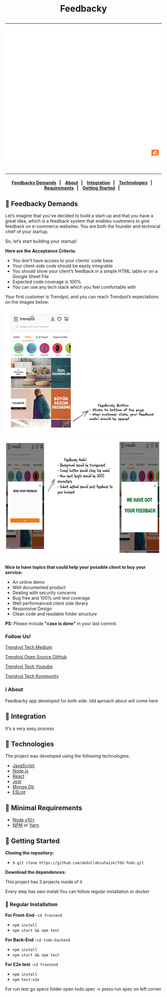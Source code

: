 <h1 align="center"> Feedbacky
</h1>
<h2 align="center">
  <img alt="logo" src="./assets/app.gif" />
</h2>

---

<h4 align="center">
  <a href="#receipt">Feedbacky Demands</a>&nbsp;&nbsp;&nbsp;|&nbsp;&nbsp;&nbsp;
  <a href="#information_source-about">About</a>&nbsp;&nbsp;&nbsp;|&nbsp;&nbsp;&nbsp;
  <a href="#wrench">Integration</a>&nbsp;&nbsp;&nbsp;|&nbsp;&nbsp;&nbsp;
  <a href="#rocket-technologies">Technologies</a>&nbsp;&nbsp;&nbsp;|&nbsp;&nbsp;&nbsp;
  <a href="#seedling-minimal-requirements">Requirements</a>&nbsp;&nbsp;&nbsp;|&nbsp;&nbsp;&nbsp;
  <a href="#beginner-getting-started">Getting Started</a>&nbsp;&nbsp;&nbsp;|&nbsp;&nbsp;&nbsp;
</h4>


## :receipt: Feedbacky Demands

Let’s imagine that you’ve decided to build a start-up and that you have a great idea, which is a feedback system that enables customers to give feedback on e-commerce websites. You are both the founder and technical chief of your startup.

So, let’s start building your startup!

**Here are the Acceptance Criteria:**

- You don’t have access to your clients’ code base
- Your client-side code should be easily integrable
- You should show your client’s feedback in a simple HTML table or on a Google Sheet File
- Expected code coverage is 100%
- You can use any tech stack which you feel comfortable with

Your first customer is Trendyol, and you can reach Trendyol’s expectations on the images below: 

<img src="./assets/feedbacky1.png" width="600" height="400">

<img src="./assets/feedbacky2.png" width="600" height="400">

**Nice to have topics that could help your possible client to buy your service:**

- An online demo 
- Well documented product 
- Dealing with security concerns 
- Bug free and 100% unit test coverage
- Well performanced client side library
- Responsive Design
- Clean code and readable folder structure

**PS:** Please include **"case is done"** in your last commit.

### Follow Us!

[Trendyol Tech Medium](https://medium.com/trendyol-tech)

[Trendyol Open Source GitHub](https://github.com/Trendyol)

[Trendyol Tech Youtube](https://www.youtube.com/channel/UCUBiayLMggBAsiYvGLzQJ5w)

[Trendyol Tech Kommunity](https://kommunity.com/@trendyol)

### :information_source: About

Feedbacky app developed for both side. tdd aproach about will come here

## :wrench: Integration
It's a very easy process

## :rocket: Technologies

The project was developed using the following technologies:

- [JavaScript](https://www.javascript.com/)
- [Node.js](https://nodejs.org/)
- [React](https://reactjs.org/)
- [Jest](https://jestjs.io/)
- [Mongo Db](https://www.mongodb.com/)
- [ESLint](https://eslint.org/)

## :seedling: Minimal Requirements

- [Node v10+](https://nodejs.org/en/docs/)
- [NPM](https://www.npmjs.com/) or [Yarn](https://classic.yarnpkg.com/en/docs/).

## :beginner: Getting Started

<b>Cloning the repository:</b>

- `$ git clone https://github.com/abdullahsuhaisk/Tdd-Todo.git`

<b>Download the dependences:</b>

<p>This project has 3 projects inside of it</p>
<p>Every step has own install.You can follow regular installation or docker</p>

### :link: Regular Installation
<b>For Front-End</b>
-`cd frontend`
- `npm install`
- `npm start && npm test`

<b>For Back-End</b>
-`cd todo-backend`
- `npm install`
- `npm start && npm test`

<b>For E2e test</b>
-`cd frontend`
- `npm install`
- `npm test:e2e`


<p> For run test go specs folder open todo.spec -> press run spec on left corner </p>
 

